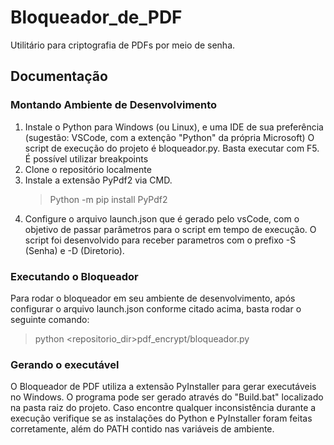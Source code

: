 # Bloqueador_de_PDF

Utilitário para criptografia de PDFs por meio de senha.


## Documentação

### Montando Ambiente de Desenvolvimento

1. Instale o Python para Windows (ou Linux), e uma IDE de sua preferência (sugestão: VSCode, com a extenção "Python" da própria Microsoft) O script de execução do projeto é bloqueador.py. Basta executar com F5. É possível utilizar breakpoints
3. Clone o repositório localmente
2. Instale a extensão PyPdf2 via CMD.
	>Python -m pip install PyPdf2
6. Configure o arquivo launch.json que é gerado pelo vsCode, com o objetivo de passar parâmetros para o script em tempo de execução. O script foi desenvolvido para receber parametros com o prefixo -S (Senha) e -D (Diretorio).

### Executando o Bloqueador
Para rodar o bloqueador em seu ambiente de desenvolvimento, após configurar o arquivo launch.json conforme citado acima, basta rodar o seguinte comando:

> python <repositorio_dir>pdf_encrypt/bloqueador.py


### Gerando o executável
O Bloqueador de PDF utiliza a extensão PyInstaller para gerar executáveis no Windows. O programa pode ser gerado através do "Build.bat" localizado na pasta raiz do projeto. Caso encontre qualquer inconsistência durante a execução verifique se as instalações do Python e PyInstaller foram feitas corretamente, além do PATH contido nas variáveis de ambiente.
